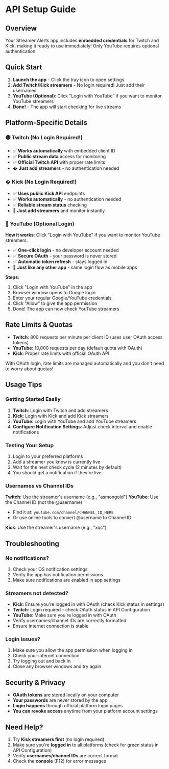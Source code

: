 # API Setup Guide

## Overview

Your Streamer Alerts app includes **embedded credentials** for Twitch and Kick, making it ready to use immediately! Only YouTube requires optional authentication.

## Quick Start

1. **Launch the app** - Click the tray icon to open settings
2. **Add Twitch/Kick streamers** - No login required! Just add their usernames
3. **YouTube (Optional)**: Click "Login with YouTube" if you want to monitor YouTube streamers
4. **Done!** - The app will start checking for live streams

## Platform-Specific Details

### 🟣 Twitch (No Login Required!)

- ✅ **Works automatically** with embedded client ID
- ✅ **Public stream data** access for monitoring
- ✅ **Official Twitch API** with proper rate limits
- � **Just add streamers** - no authentication needed

### � Kick (No Login Required!)

- ✅ **Uses public Kick API** endpoints
- ✅ **Works automatically** - no authentication needed  
- ✅ **Reliable stream status** checking
- 🚀 **Just add streamers** and monitor instantly

### 🔴 YouTube (Optional Login)

**How it works**: Click "Login with YouTube" if you want to monitor YouTube streamers.

- ✅ **One-click login** - no developer account needed  
- ✅ **Secure OAuth** - your password is never stored
- ✅ **Automatic token refresh** - stays logged in
- 🔄 **Just like any other app** - same login flow as mobile apps

**Steps**:

1. Click "Login with YouTube" in the app
2. Browser window opens to Google login
3. Enter your regular Google/YouTube credentials
4. Click "Allow" to give the app permission
5. Done! The app can now check YouTube streamers

## Rate Limits & Quotas

- **Twitch**: 800 requests per minute per client ID (uses user OAuth access tokens)
- **YouTube**: 10,000 requests per day (default quota with OAuth)
- **Kick**: Proper rate limits with official OAuth API

With OAuth login, rate limits are managed automatically and you don't need to worry about quotas!

## Usage Tips

### Getting Started Easily

1. **Twitch**: Login with Twitch and add streamers
2. **Kick**: Login with Kick and add Kick streamers
3. **YouTube**: Login with YouTube and add YouTube streamers
4. **Configure Notification Settings**: Adjust check interval and enable notifications

### Testing Your Setup

1. Login to your preferred platforms
2. Add a streamer you know is currently live
3. Wait for the next check cycle (2 minutes by default)
4. You should get a notification if they're live

### Usernames vs Channel IDs

**Twitch**: Use the streamer's username (e.g., "asmongold")
**YouTube**: Use the Channel ID (not the @username)

- Find it at: `youtube.com/channel/CHANNEL_ID_HERE`
- Or use online tools to convert @username to Channel ID

**Kick**: Use the streamer's username (e.g., "xqc")

## Troubleshooting

### No notifications?

1. Check your OS notification settings
2. Verify the app has notification permissions
3. Make sure notifications are enabled in app settings

### Streamers not detected?

- **Kick**: Ensure you're logged in with OAuth (check Kick status in settings)
- **Twitch**: Login required - check OAuth status in API Configuration
- **YouTube**: Make sure you're logged in with OAuth
- Verify usernames/channel IDs are correctly formatted
- Ensure internet connection is stable

### Login issues?

1. Make sure you allow the app permission when logging in
2. Check your internet connection
3. Try logging out and back in
4. Close any browser windows and try again

## Security & Privacy

- **OAuth tokens** are stored locally on your computer
- **Your passwords** are never stored by the app
- **Login happens** through official platform login pages
- **You can revoke access** anytime from your platform account settings

## Need Help?

1. Try **Kick streamers first** (no login required)
2. Make sure you're **logged in** to all platforms (check for green status in API Configuration)
3. Verify **usernames/channel IDs** are correct format
4. Check the **console** (F12) for error messages
